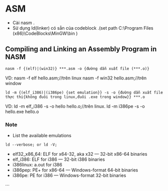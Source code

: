 # ASM
- Cài nasm .
- Sử dụng ld(linker) có sẵn của codeblock .(set path C:\Program Files (x86)\CodeBlocks\MinGW\bin )
## Compiling and Linking an Assembly Program in NASM
``` 
nasm -f {(elf)|(win32)} ***.asm -o {đường dẫn xuất file (***.o)}
```
VD: nasm -f elf hello.asm;//trên linux
nasm -f win32 hello.asm;//trên window
```
ld -m {(elf_i386)|(i386pe) {set emulation}} -s -o {đường dẫn xuất file thực thi{không đuôi trong linux,đuôi .exe trong window}} ***.o
```
VD: ld -m elf_i386 -s -o hello hello.o;//trên linux.
ld -m i386pe -s -o hello.exe hello.o
### Note
-  List the available emulations 
```
ld --verbose; or ld -V;
```
- elf32_x86_64: ELF for x64-32, aka x32 — 32-bit x86-64 binaries
- elf_i386: ELF for i386 — 32-bit i386 binaries
- i386linux: a.out for i386
- i386pep: PE+ for x86-64 — Windows-format 64-bit binaries
- i386pe: PE for i386 — Windows-format 32-bit binaries

⋅⋅⋅
